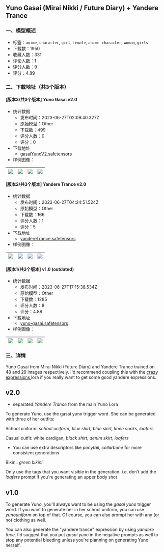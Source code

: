 ## Yuno Gasai (Mirai Nikki / Future Diary) + Yandere Trance
### 一、模型概述

- 标签：`anime`, `character`, `girl`, `female`, `anime character`, `woman`, `girls`
- 下载数：1950
- 收藏人数：331
- 评论人数：1
- 评分人数：9
- 评分：4.89

### 二、下载地址（共3个版本）

#### [版本3/共3个版本] Yuno Gasai v2.0

- 统计数据
  - 发布时间：2023-06-27T02:09:40.327Z
  - 原始模型：Other
  - 下载数：499
  - 评分人数：0
  - 评分：0
- 下载地址
  - [gasaiYunoV2.safetensors](https://civitai.com/api/download/models/104650)
- 样例图像：

| <img src="https://image.civitai.com/xG1nkqKTMzGDvpLrqFT7WA/a7d3ace7-9c1f-4c72-9880-8c9de408fc90/width=450/1301405.jpeg" /> | <img src="https://image.civitai.com/xG1nkqKTMzGDvpLrqFT7WA/da502e3b-4d05-4dbe-8ba9-f39668de32c3/width=450/1301404.jpeg" /> | <img src="https://image.civitai.com/xG1nkqKTMzGDvpLrqFT7WA/f0adf48e-6417-477b-8fc1-1c58a3c042eb/width=450/1299649.jpeg" /> | <img src="https://image.civitai.com/xG1nkqKTMzGDvpLrqFT7WA/520ca5fe-8ac4-4b21-b888-61254563d0cc/width=450/1299650.jpeg" /> |
| ---- | ---- | ---- | ---- |

#### [版本2/共3个版本] Yandere Trance v2.0

- 统计数据
  - 发布时间：2023-06-27T04:24:51.524Z
  - 原始模型：Other
  - 下载数：166
  - 评分人数：1
  - 评分：5
- 下载地址
  - [yandereTrance.safetensors](https://civitai.com/api/download/models/104871)
- 样例图像：

| <img src="https://image.civitai.com/xG1nkqKTMzGDvpLrqFT7WA/df8fe53a-e9f7-4b44-93ec-b84a1e62940e/width=450/1303320.jpeg" /> | <img src="https://image.civitai.com/xG1nkqKTMzGDvpLrqFT7WA/2e076934-a743-40b6-bf1d-d41a5b924e94/width=450/1303321.jpeg" /> | <img src="https://image.civitai.com/xG1nkqKTMzGDvpLrqFT7WA/4fe21e78-5e8b-490e-b06a-691770448104/width=450/1303319.jpeg" /> | <img src="https://image.civitai.com/xG1nkqKTMzGDvpLrqFT7WA/13500d0f-d81a-4f96-ae98-e1cd3d6e44c7/width=450/1303322.jpeg" /> |
| ---- | ---- | ---- | ---- |

#### [版本1/共3个版本] v1.0 (outdated)

- 统计数据
  - 发布时间：2023-06-27T17:15:38.534Z
  - 原始模型：Other
  - 下载数：1285
  - 评分人数：8
  - 评分：4.88
- 下载地址
  - [yuno-gasai.safetensors](https://civitai.com/api/download/models/9798)
- 样例图像：

| <img src="https://image.civitai.com/xG1nkqKTMzGDvpLrqFT7WA/19c7885d-9c0d-419f-acd3-667bc3387400/width=450/95076.jpeg" /> | <img src="https://image.civitai.com/xG1nkqKTMzGDvpLrqFT7WA/7d52e900-a105-4ebc-da5e-391279ca5c00/width=450/95082.jpeg" /> | <img src="https://image.civitai.com/xG1nkqKTMzGDvpLrqFT7WA/f3c55822-2827-43c4-b655-7b80d0b16000/width=450/95081.jpeg" /> | <img src="https://image.civitai.com/xG1nkqKTMzGDvpLrqFT7WA/51af7980-ce3e-4388-b91e-2b622d5bea31/width=450/1301423.jpeg" /> |
| ---- | ---- | ---- | ---- |


### 三、详情
<p>Yuno Gasai from Mirai Nikki (Future Diary) and Yandere Trance trained on 48 and 29 images respectively. I'd recommend coupling this with the <a target="_blank" rel="ugc" href="https://civitai.com/models/5891/crazy-expressions">crazy expressions </a>lora if you really want to get some good yandere expressions.</p><p></p><h2 id="heading-726">v2.0</h2><ul><li><p>separated <em>Yandere Trance</em> from the main Yuno Lora</p></li></ul><p>To generate Yuno, use the gasai yuno trigger word. She can be generated with three of her outfits:</p><p>School uniform: <em>school uniform, blue shirt, blue skirt, knee socks, loafers</em></p><p>Casual outfit: white cardigan, <em>black shirt, denim skirt, loafers</em></p><ul><li><p>You can use extra descriptors like <em>ponytail, collarbone</em> for more consistent generations</p></li></ul><p>Bikini: <em>green bikini</em></p><p></p><p>Only use the tags that you want visible in the generation. i.e. don't add the <em>loafers</em> prompt if you're generating an upper body shot</p><p></p><h2 id="heading-727">v1.0</h2><p>To generate Yuno, you'll always want to be using the <em>gasai yuno</em> trigger word. If you want to generate her in her school uniform, you can use <em>yunouniform</em> on top of that. Of course, you can also prompt her with any (or no) clothing as well.</p><p></p><p>You can also generate the "yandere trance" expression by using <em>yandere face</em>. I'd suggest that you put <em>gasai yuno</em> in the negative prompts as well to stop any potential bleeding unless you're planning on generating Yuno herself.</p>
